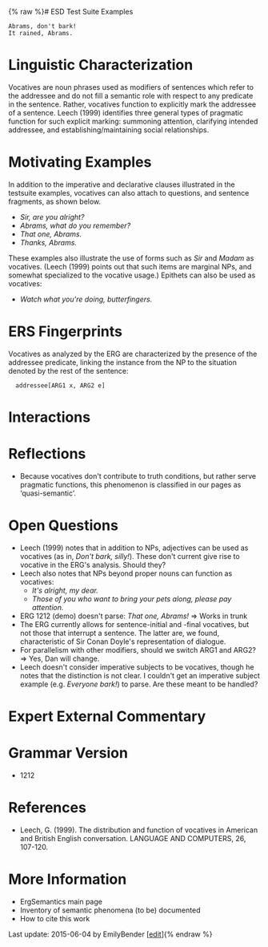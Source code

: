 {% raw %}# ESD Test Suite Examples

    Abrams, don't bark!
    It rained, Abrams.

# Linguistic Characterization

Vocatives are noun phrases used as modifiers of sentences which refer to
the addressee and do not fill a semantic role with respect to any
predicate in the sentence. Rather, vocatives function to explicitly mark
the addressee of a sentence. Leech (1999) identifies three general types
of pragmatic function for such explicit marking: summoning attention,
clarifying intended addressee, and establishing/maintaining social
relationships.

# Motivating Examples

In addition to the imperative and declarative clauses illustrated in the
testsuite examples, vocatives can also attach to questions, and sentence
fragments, as shown below.

- *Sir, are you alright?*
- *Abrams, what do you remember?*
- *That one, Abrams.*
- *Thanks, Abrams.*

These examples also illustrate the use of forms such as *Sir* and
*Madam* as vocatives. (Leech (1999) points out that such items are
marginal NPs, and somewhat specialized to the vocative usage.) Epithets
can also be used as vocatives:

- *Watch what you're doing, butterfingers.*

# ERS Fingerprints

Vocatives as analyzed by the ERG are characterized by the presence of
the addressee predicate, linking the instance from the NP to the
situation denoted by the rest of the sentence:

      addressee[ARG1 x, ARG2 e]

# Interactions

# Reflections

- Because vocatives don't contribute to truth conditions, but rather
serve pragmatic functions, this phenomenon is classified in our
pages as ‘quasi-semantic’.

# Open Questions

- Leech (1999) notes that in addition to NPs, adjectives can be used
as vocatives (as in, *Don't bark, silly!*). These don't current give
rise to vocative in the ERG's analysis. Should they?
- Leech also notes that NPs beyond proper nouns can function as
vocatives:
  - *It's alright, my dear.*
  - *Those of you who want to bring your pets along, please pay
attention.*
- ERG 1212 (demo) doesn't parse: *That one, Abrams!* =&gt; Works in
trunk
- The ERG currently allows for sentence-initial and -final vocatives,
but not those that interrupt a sentence. The latter are, we found,
characteristic of Sir Conan Doyle's representation of dialogue.
- For parallelism with other modifiers, should we switch ARG1 and
ARG2? =&gt; Yes, Dan will change.
- Leech doesn't consider imperative subjects to be vocatives, though
he notes that the distinction is not clear. I couldn't get an
imperative subject example (e.g. *Everyone bark!*) to parse. Are
these meant to be handled?

# Expert External Commentary

# Grammar Version

- 1212

# References

- Leech, G. (1999). The distribution and function of vocatives in
American and British English conversation. LANGUAGE AND COMPUTERS,
26, 107-120.

# More Information

- ErgSemantics main page
- Inventory of semantic phenomena (to be)
documented
- How to cite this work

Last update: 2015-06-04 by EmilyBender [[edit](https://github.com/delph-in/docs/wiki/ErgSemantics_Vocatives/_edit)]{% endraw %}